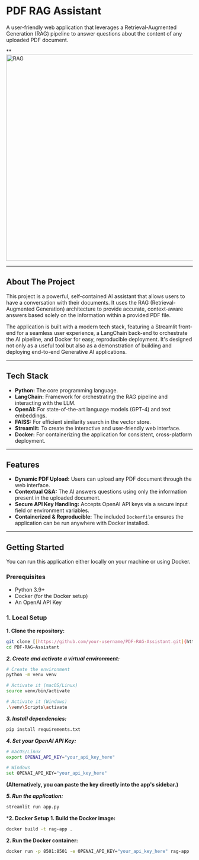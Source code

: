# PDF RAG Assistant

A user-friendly web application that leverages a Retrieval-Augmented Generation (RAG) pipeline to answer questions about the content of any uploaded PDF document.

**
<img width="1825" height="557" alt="RAG" src="https://github.com/user-attachments/assets/f9577c61-f77d-4456-b031-f9defbbd2824" />

---

## About The Project

This project is a powerful, self-contained AI assistant that allows users to have a conversation with their documents. It uses the RAG (Retrieval-Augmented Generation) architecture to provide accurate, context-aware answers based solely on the information within a provided PDF file.

The application is built with a modern tech stack, featuring a Streamlit front-end for a seamless user experience, a LangChain back-end to orchestrate the AI pipeline, and Docker for easy, reproducible deployment. It's designed not only as a useful tool but also as a demonstration of building and deploying end-to-end Generative AI applications.

---

## Tech Stack

* **Python:** The core programming language.
* **LangChain:** Framework for orchestrating the RAG pipeline and interacting with the LLM.
* **OpenAI:** For state-of-the-art language models (GPT-4) and text embeddings.
* **FAISS:** For efficient similarity search in the vector store.
* **Streamlit:** To create the interactive and user-friendly web interface.
* **Docker:** For containerizing the application for consistent, cross-platform deployment.

---

## Features

* **Dynamic PDF Upload:** Users can upload any PDF document through the web interface.
* **Contextual Q&A:** The AI answers questions using only the information present in the uploaded document.
* **Secure API Key Handling:** Accepts OpenAI API keys via a secure input field or environment variables.
* **Containerized & Reproducible:** The included `Dockerfile` ensures the application can be run anywhere with Docker installed.

---

## Getting Started

You can run this application either locally on your machine or using Docker.

### Prerequisites

* Python 3.9+
* Docker (for the Docker setup)
* An OpenAI API Key

### 1. Local Setup

**1. Clone the repository:**
```bash
git clone [[https://github.com/your-username/PDF-RAG-Assistant.git](https://github.com/your-username/PDF-RAG-Assistant.git](https://github.com/arjungirish01/PDF-RAG-Assistant.git)
cd PDF-RAG-Assistant
```

***2. Create and activate a virtual environment:***
```bash
# Create the environment
python -m venv venv

# Activate it (macOS/Linux)
source venv/bin/activate

# Activate it (Windows)
.\venv\Scripts\activate
```

***3. Install dependencies:***
```bash
pip install requirements.txt
```

***4. Set your OpenAI API Key:***
```bash
# macOS/Linux
export OPENAI_API_KEY="your_api_key_here"

# Windows
set OPENAI_API_KEY="your_api_key_here"
```
**(Alternatively, you can paste the key directly into the app's sidebar.)**

***5. Run the application:***
```bash
streamlit run app.py
```

***2. Docker Setup**
**1. Build the Docker image:**
```bash
docker build -t rag-app .
```

**2. Run the Docker container:**
```bash
docker run -p 8501:8501 -e OPENAI_API_KEY="your_api_key_here" rag-app
```
